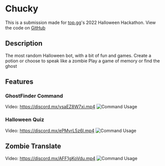 # Chucky

This is a submission made for [top.gg](https://top.gg)'s 2022 Halloween Hackathon.
View the code on [GitHub](https://github.com/DanPlayz0/Topgg-Halloween-Hackathon-2022 "DanPlayz0/Topgg-Halloween-Hackathon-2022")

## Description

The most random Halloween bot, with a bit of fun and games.
Create a potion or choose to speak like a zombie
Play a game of memory or find the ghost

## Features

### GhostFinder Command
Video: <https://discord.mx/ysaEZ8W7xi.mp4>
![Command Usage](https://discord.mx/SHJIY5vGQb.gif)

### Halloween Quiz 
Video: <https://discord.mx/ePMvrL5z6l.mp4>
![Command Usage](https://discord.mx/5UM1pfqRWV.gif)

## Zombie Translate
Video: <https://discord.mx/AFF1gKoVdu.mp4>
![Command Usage](https://discord.mx/IonRFBeNX7.gif)